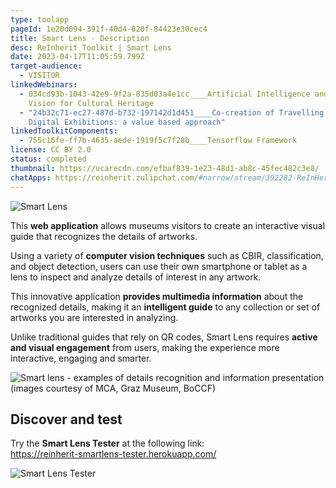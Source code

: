 ```yaml
---
type: toolapp
pageId: 1e20d094-391f-40d4-820f-84423e30cec4
title: Smart Lens - Description
desc: ReInherit Toolkit | Smart Lens
date: 2023-04-17T11:05:59.799Z
target-audience:
  - VISITOR
linkedWebinars:
  - 034cd93b-1043-42e9-9f2a-835d03a4e1cc____Artificial Intelligence and Computer
    Vision for Cultural Heritage
  - "24b32c71-ec27-487d-b732-197142d1d451____Co-creation of Travelling and
    Digital Exhibitions: a value based approach"
linkedToolkitComponents:
  - 755c16fe-ff7b-4635-aede-1919f5c7f28b____Tensorflow Framework
license: CC BY 2.0
status: completed
thumbnail: https://ucarecdn.com/efbaf839-1e23-48d1-ab8c-45fec482c3e8/
chatApps: https://reinherit.zulipchat.com/#narrow/stream/392282-ReInHerit-Applications-and-Toolkit/topic/Smart-Lens
---
```

![Smart Lens](https://ucarecdn.com/abee0bb0-85af-47cf-a28b-c6adbc336f89/ "Smart Lens")

This **web application** allows museums visitors to create an interactive visual guide that recognizes the details of artworks. 

Using a variety of **computer vision techniques** such as CBIR, classification, and object detection, users can use their own smartphone or tablet as a lens to inspect and analyze details of interest in any artwork.

This innovative application **provides multimedia information** about the recognized details, making it an **intelligent guide** to any collection or set of artworks you are interested in analyzing. 

Unlike traditional guides that rely on QR codes, Smart Lens requires **active  and visual engagement** from users, making the experience more interactive, engaging and smarter.

![Smart lens - examples of details recognition and information presentation (images courtesy of MCA, Graz Museum, BoCCF)](https://ucarecdn.com/77432ccd-b35d-4ad6-9e3b-a280b8475230/ "Smart lens - examples of details recognition and information presentation (images courtesy of MCA, Graz Museum, BoCCF)")

## Discover and test

Try the **Smart Lens Tester** at the following link:\
[https://reinherit-smartlens-te​ster.herokuapp.com/ ](https://reinherit-smartlens-tester.herokuapp.com/)

![Smart Lens Tester](https://ucarecdn.com/55dc7c74-dd1e-4aa8-a413-c5597d4ef6b9/ "Smart Lens Tester")